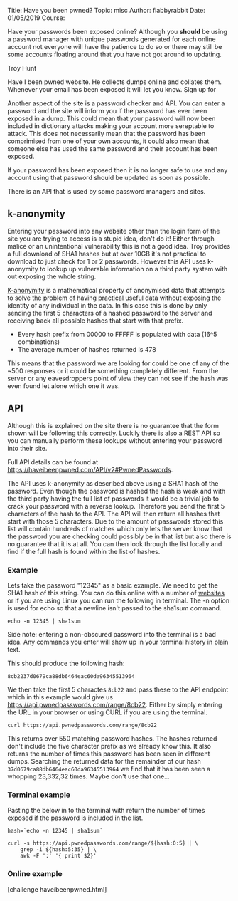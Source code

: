 Title:      Have you been pwned?
Topic:      misc
Author:     flabbyrabbit
Date:       01/05/2019
Course:     

Have your passwords been exposed online? Although you **should** be using a password manager with unique passwords generated for each online account not everyone will have the patience to do so or there may still be some accounts floating around that you have not got around to updating.

Troy Hunt

Have I been pwned website. He collects dumps online and collates them. Whenever your email has been exposed it will let you know. Sign up for 

Another aspect of the site is a password checker and API. You can enter a password and the site will inform you if the password has ever been exposed in a dump. This could mean that your password will now been included in dictionary attacks making your account more sereptable to attack. This does not necessarily mean that the password has been comprimised from one of your own accounts, it could also mean that someone else has used the same password and their account has been exposed.

If your password has been exposed then it is no longer safe to use and any account using that password should be updated as soon as possible.

There is an API that is used by some password managers and sites.

## k-anonymity
Entering your password into any website other than the login form of the site you are trying to access is a stupid idea, don't do it! Either through malice or an unintentional vulnerability this is not a good idea. Troy provides a full download of SHA1 hashes but at over 10GB it's not practical to download to just check for 1 or 2 passwords. However this API uses k-anonymity to lookup up vulnerable information on a third party system with out exposing the whole string.

[K-anonymity](https://en.wikipedia.org/wiki/K-anonymity) is a mathematical property of anonymised data that attempts to solve the problem of having practical useful data without exposing the identity of any individual in the data. In this case this is done by only sending the first 5 characters of a hashed password to the server and receiving back all possible hashes that start with that prefix.

* Every hash prefix from 00000 to FFFFF is populated with data (16^5 combinations)
* The average number of hashes returned is 478

This means that the password we are looking for could be one of any of the ~500 responses or it could be something completely different. From the server or any eavesdroppers point of view they can not see if the hash was even found let alone which one it was.

## API
Although this is explained on the site there is no guarantee that the form shown will be following this correctly. Luckily there is also a REST API so you can manually perform these lookups without entering your password into their site.

Full API details can be found at https://haveibeenpwned.com/API/v2#PwnedPasswords.

The API uses k-anonymity as described above using a SHA1 hash of the password. Even though the password is hashed the hash is weak and with the third party having the full list of passwords it would be a trivial job to crack your password with a reverse lookup. Therefore you send the first 5 characters of the hash to the API. The API will then return all hashes that start with those 5 characters. Due to the amount of passwords stored this list will contain hundreds of matches which only lets the server know that the password you are checking could possibly be in that list but also there is no guarantee that it is at all. You can then look through the list locally and find if the full hash is found within the list of hashes.

### Example
Lets take the password "12345" as a basic example. We need to get the SHA1 hash of this string. You can do this online with a number of [websites](http://www.sha1-online.com/) or if you are using Linux you can run the following in terminal. The -n option is used for echo so that a newline isn't passed to the sha1sum command.

    echo -n 12345 | sha1sum

Side note: entering a non-obscured password into the terminal is a bad idea. Any commands you enter will show up in your terminal history in plain text.

This should produce the following hash:

    8cb2237d0679ca88db6464eac60da96345513964

We then take the first 5 charactes `8cb22` and pass these to the API endpoint which in this example would give us https://api.pwnedpasswords.com/range/8cb22.  Either by simply entering the URL in your browser or using CURL if you are using the terminal.

    curl https://api.pwnedpasswords.com/range/8cb22

This returns over 550 matching password hashes. The hashes returned don't include the five character prefix as we already know this. It also returns the number of times this password has been seen in different dumps. Searching the returned data for the remainder of our hash `37d0679ca88db6464eac60da96345513964` we find that it has been seen a whopping 23,332,32 times. Maybe don't use that one...

### Terminal example
Pasting the below in to the terminal with return the number of times exposed if the password is included in the list.

    hash=`echo -n 12345 | sha1sum`
    
    curl -s https://api.pwnedpasswords.com/range/${hash:0:5} | \
        grep -i ${hash:5:35} | \
        awk -F ':' '{ print $2}'

### Online example
[challenge haveibeenpwned.html]